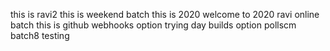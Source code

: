
this is ravi2
this is weekend batch
this is 2020
welcome to 2020
ravi online batch
this is github webhooks option trying
day builds option
pollscm batch8 testing
